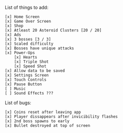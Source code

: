 List of things to add:

	[x] Home Screen
	[x] Game Over Screen
	[x] Shop
	[x] Atleast 20 Asteroid Clusters [20 / 20]
	[x] Ads
	[x] 3 bosses [3 / 3]
	[x] Scaled difficulty
	[x] Bosses have unique attacks
	[x] Power-Ups
		[x] Hearts
		[x] Triple Shot
		[x] Speed Shot
	[x] Allow data to be saved
	[x] Settings Screen
	[x] Touch Controls
	[x] Pause Button
	[ ] Music
	[ ] Sound Effects ???

List of bugs:

	[x] Coins reset after leaving app 
	[x] Player dissappears after invicibility flashes
	[x] 2nd boss spawns to early
	[x] Bullet destroyed at top of screen



